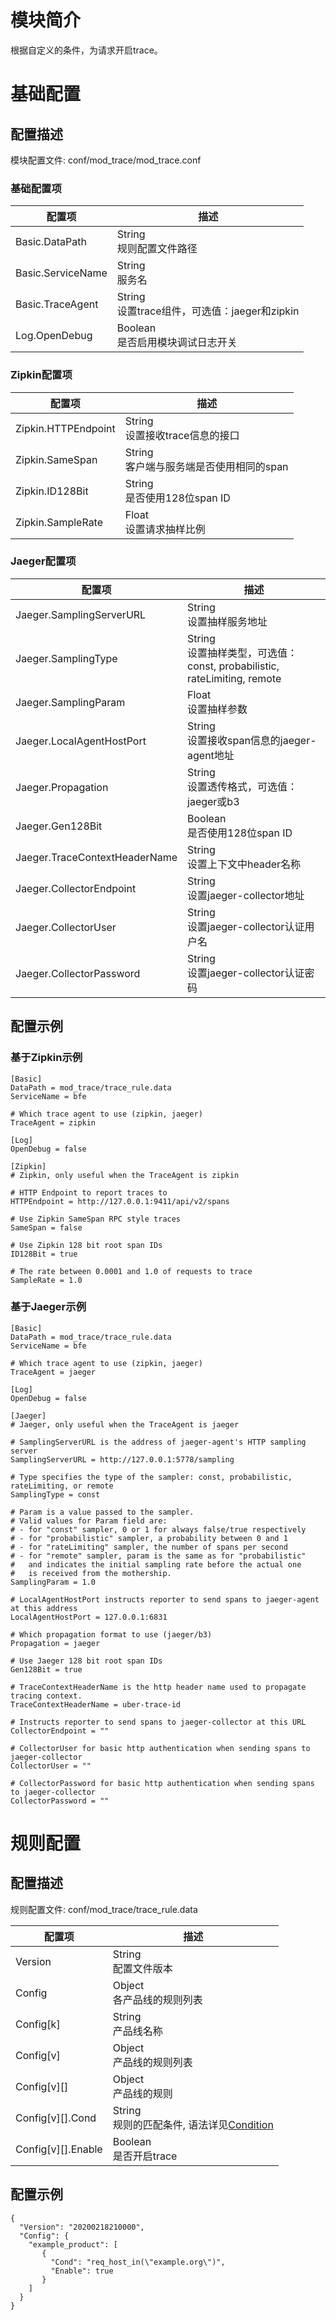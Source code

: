 # 模块简介 

根据自定义的条件，为请求开启trace。

# 基础配置

## 配置描述
模块配置文件: conf/mod_trace/mod_trace.conf

### 基础配置项

| 配置项                         | 描述                     |
| ------------------------------| -------------------------|
| Basic.DataPath                | String<br>规则配置文件路径 |
| Basic.ServiceName             | String<br>服务名 |
| Basic.TraceAgent              | String<br>设置trace组件，可选值：jaeger和zipkin | 
| Log.OpenDebug                 | Boolean<br>是否启用模块调试日志开关 |

### Zipkin配置项

| 配置项                         | 描述                     |
| ------------------------------| -------------------------|
| Zipkin.HTTPEndpoint           | String<br>设置接收trace信息的接口 |
| Zipkin.SameSpan               | String<br>客户端与服务端是否使用相同的span |
| Zipkin.ID128Bit               | String<br>是否使用128位span ID |
| Zipkin.SampleRate             | Float<br>设置请求抽样比例 |

### Jaeger配置项

| 配置项                         | 描述                     |
| ------------------------------| -------------------------|
| Jaeger.SamplingServerURL      | String<br>设置抽样服务地址 |
| Jaeger.SamplingType           | String<br>设置抽样类型，可选值：const, probabilistic, rateLimiting, remote |
| Jaeger.SamplingParam          | Float<br>设置抽样参数 |
| Jaeger.LocalAgentHostPort     | String<br>设置接收span信息的jaeger-agent地址 |
| Jaeger.Propagation            | String<br>设置透传格式，可选值：jaeger或b3 |
| Jaeger.Gen128Bit              | Boolean<br>是否使用128位span ID |
| Jaeger.TraceContextHeaderName | String<br>设置上下文中header名称 |
| Jaeger.CollectorEndpoint      | String<br>设置jaeger-collector地址 |
| Jaeger.CollectorUser          | String<br>设置jaeger-collector认证用户名 |
| Jaeger.CollectorPassword      | String<br>设置jaeger-collector认证密码 |

## 配置示例

### 基于Zipkin示例

```
[Basic]
DataPath = mod_trace/trace_rule.data
ServiceName = bfe

# Which trace agent to use (zipkin, jaeger)
TraceAgent = zipkin

[Log]
OpenDebug = false

[Zipkin]
# Zipkin, only useful when the TraceAgent is zipkin

# HTTP Endpoint to report traces to
HTTPEndpoint = http://127.0.0.1:9411/api/v2/spans

# Use Zipkin SameSpan RPC style traces
SameSpan = false

# Use Zipkin 128 bit root span IDs
ID128Bit = true

# The rate between 0.0001 and 1.0 of requests to trace
SampleRate = 1.0
```

### 基于Jaeger示例
```
[Basic]
DataPath = mod_trace/trace_rule.data
ServiceName = bfe

# Which trace agent to use (zipkin, jaeger)
TraceAgent = jaeger

[Log]
OpenDebug = false

[Jaeger]
# Jaeger, only useful when the TraceAgent is jaeger

# SamplingServerURL is the address of jaeger-agent's HTTP sampling server
SamplingServerURL = http://127.0.0.1:5778/sampling

# Type specifies the type of the sampler: const, probabilistic, rateLimiting, or remote
SamplingType = const

# Param is a value passed to the sampler.
# Valid values for Param field are:
# - for "const" sampler, 0 or 1 for always false/true respectively
# - for "probabilistic" sampler, a probability between 0 and 1
# - for "rateLimiting" sampler, the number of spans per second
# - for "remote" sampler, param is the same as for "probabilistic"
#   and indicates the initial sampling rate before the actual one
#   is received from the mothership.
SamplingParam = 1.0

# LocalAgentHostPort instructs reporter to send spans to jaeger-agent at this address
LocalAgentHostPort = 127.0.0.1:6831

# Which propagation format to use (jaeger/b3)
Propagation = jaeger

# Use Jaeger 128 bit root span IDs
Gen128Bit = true

# TraceContextHeaderName is the http header name used to propagate tracing context.
TraceContextHeaderName = uber-trace-id

# Instructs reporter to send spans to jaeger-collector at this URL
CollectorEndpoint = ""

# CollectorUser for basic http authentication when sending spans to jaeger-collector
CollectorUser = ""

# CollectorPassword for basic http authentication when sending spans to jaeger-collector
CollectorPassword = ""
```

# 规则配置

## 配置描述
规则配置文件: conf/mod_trace/trace_rule.data

| 配置项                      | 描述                                         |
| -------------------------- | -------------------------------------------- |
| Version                    | String<br>配置文件版本                       |
| Config                     | Object<br>各产品线的规则列表                 |
| Config[k]                  | String<br>产品线名称                         |
| Config[v]                  | Object<br>产品线的规则列表                   |
| Config[v][]                | Object<br>产品线的规则                       |
| Config[v][].Cond           | String<br>规则的匹配条件, 语法详见[Condition](../../condition/condition_grammar.md) |
| Config[v][].Enable         | Boolean<br>是否开启trace                      |
  
## 配置示例
```
{
  "Version": "20200218210000",
  "Config": {
    "example_product": [
       {
         "Cond": "req_host_in(\"example.org\")",
         "Enable": true
       }
    ]
  }
}
```
